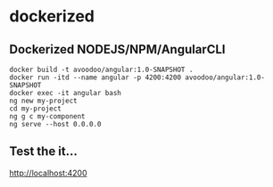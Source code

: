 # dockerized

## Dockerized NODEJS/NPM/AngularCLI

```
docker build -t avoodoo/angular:1.0-SNAPSHOT .
docker run -itd --name angular -p 4200:4200 avoodoo/angular:1.0-SNAPSHOT
docker exec -it angular bash
ng new my-project
cd my-project 
ng g c my-component
ng serve --host 0.0.0.0
```

## Test the it... 
[http://localhost:4200](http://localhost:4200)
